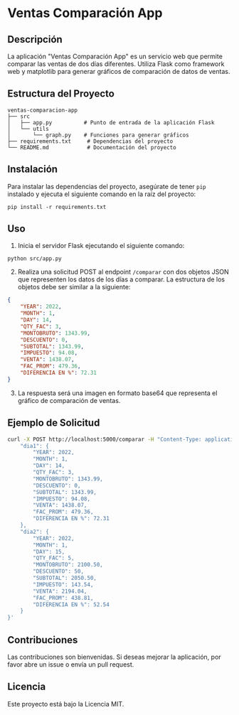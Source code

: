 # Ventas Comparación App

## Descripción
La aplicación "Ventas Comparación App" es un servicio web que permite comparar las ventas de dos días diferentes. Utiliza Flask como framework web y matplotlib para generar gráficos de comparación de datos de ventas.

## Estructura del Proyecto
```
ventas-comparacion-app
├── src
│   ├── app.py          # Punto de entrada de la aplicación Flask
│   └── utils
│       └── graph.py    # Funciones para generar gráficos
├── requirements.txt     # Dependencias del proyecto
└── README.md            # Documentación del proyecto
```

## Instalación
Para instalar las dependencias del proyecto, asegúrate de tener `pip` instalado y ejecuta el siguiente comando en la raíz del proyecto:

```
pip install -r requirements.txt
```

## Uso
1. Inicia el servidor Flask ejecutando el siguiente comando:

```
python src/app.py
```

2. Realiza una solicitud POST al endpoint `/comparar` con dos objetos JSON que representen los datos de los días a comparar. La estructura de los objetos debe ser similar a la siguiente:

```json
{
    "YEAR": 2022,
    "MONTH": 1,
    "DAY": 14,
    "QTY_FAC": 3,
    "MONTOBRUTO": 1343.99,
    "DESCUENTO": 0,
    "SUBTOTAL": 1343.99,
    "IMPUESTO": 94.08,
    "VENTA": 1438.07,
    "FAC_PROM": 479.36,
    "DIFERENCIA EN %": 72.31
}
```

3. La respuesta será una imagen en formato base64 que representa el gráfico de comparación de ventas.

## Ejemplo de Solicitud
```bash
curl -X POST http://localhost:5000/comparar -H "Content-Type: application/json" -d '{
    "dia1": {
        "YEAR": 2022,
        "MONTH": 1,
        "DAY": 14,
        "QTY_FAC": 3,
        "MONTOBRUTO": 1343.99,
        "DESCUENTO": 0,
        "SUBTOTAL": 1343.99,
        "IMPUESTO": 94.08,
        "VENTA": 1438.07,
        "FAC_PROM": 479.36,
        "DIFERENCIA EN %": 72.31
    },
    "dia2": {
        "YEAR": 2022,
        "MONTH": 1,
        "DAY": 15,
        "QTY_FAC": 5,
        "MONTOBRUTO": 2100.50,
        "DESCUENTO": 50,
        "SUBTOTAL": 2050.50,
        "IMPUESTO": 143.54,
        "VENTA": 2194.04,
        "FAC_PROM": 438.81,
        "DIFERENCIA EN %": 52.54
    }
}'
```

## Contribuciones
Las contribuciones son bienvenidas. Si deseas mejorar la aplicación, por favor abre un issue o envía un pull request.

## Licencia
Este proyecto está bajo la Licencia MIT.
